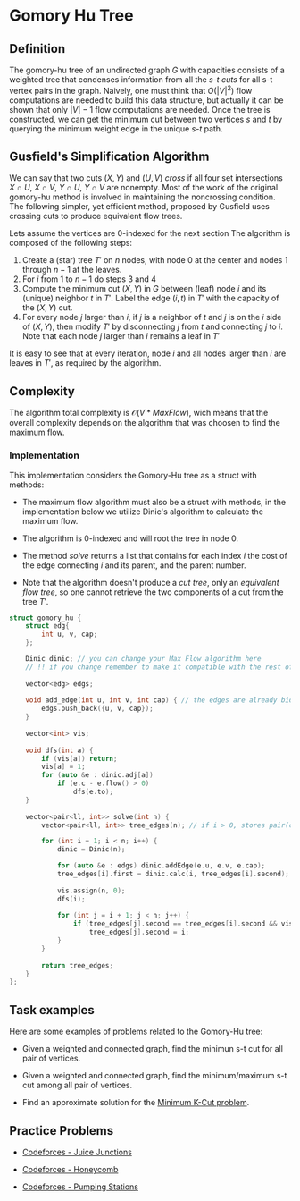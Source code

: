 # Gomory Hu Tree

## Definition

The gomory-hu tree of an undirected graph $G$ with capacities consists of a weighted tree that condenses information from all the *s-t cuts* for all s-t vertex pairs in the graph. Naively, one must think that $O(|V|^2)$ flow computations are needed to build this data structure, but actually it can be shown that only $|V| - 1$ flow computations are needed. Once the tree is constructed, we can get the minimum cut between two vertices *s* and *t* by querying the minimum weight edge in the unique *s-t* path.

## Gusfield's Simplification Algorithm

We can say that two cuts $(X, Y)$ and $(U, V)$ *cross* if all four set intersections $X \cap U$, $X \cap V$, $Y \cap U$, $Y \cap V$ are nonempty. Most of the work of the original gomory-hu method is involved in maintaining the noncrossing condition. The following simpler, yet efficient method, proposed by Gusfield uses crossing cuts to produce equivalent flow trees.

Lets assume the vertices are 0-indexed for the next section
The algorithm is composed of the following steps:

1. Create a (star) tree $T'$ on $n$ nodes, with node 0 at the center and nodes 1 through $n - 1$ at the leaves.
2. For $i$ from 1 to $n - 1$ do steps 3 and 4
3. Compute the minimum cut $(X, Y)$ in $G$ between (leaf) node $i$ and its (unique) neighbor $t$ in $T'$. Label the edge $(i, t)$ in $T'$ with the capacity of the $(X, Y)$ cut.
4. For every node $j$ larger than $i$, if $j$ is a neighbor of $t$ and $j$ is on the $i$ side of $(X, Y)$, then modify $T'$ by disconnecting $j$ from $t$ and connecting $j$ to $i$. Note that each node $j$ larger than $i$ remains a leaf in $T'$

It is easy to see that at every iteration, node $i$ and all nodes larger than $i$ are leaves in $T'$, as required by the algorithm.

## Complexity

The algorithm total complexity is $\mathcal{O}(V*MaxFlow)$, wich means that the overall complexity depends on the algorithm that was choosen to find the maximum flow.

### Implementation
This implementation considers the Gomory-Hu tree as a struct with methods:

- The maximum flow algorithm must also be a struct with methods, in the implementation below we utilize Dinic's algorithm to calculate the maximum flow.

- The algorithm is 0-indexed and will root the tree in node 0.

- The method *solve* returns a list that contains for each index $i$ the cost of the edge connecting $i$ and its parent, and the parent number.

- Note that the algorithm doesn't produce a *cut tree*, only an *equivalent flow tree*, so one cannot retrieve the two components of a cut from the tree $T'$.

```{.cpp file=gomoryhu}
struct gomory_hu {
	struct edg{
		int u, v, cap;
	};

	Dinic dinic; // you can change your Max Flow algorithm here
	// !! if you change remember to make it compatible with the rest of the code !!
 
	vector<edg> edgs;
 
	void add_edge(int u, int v, int cap) { // the edges are already bidirectional
		edgs.push_back({u, v, cap});
	}
 
	vector<int> vis;
 
	void dfs(int a) {
		if (vis[a]) return;
		vis[a] = 1;
		for (auto &e : dinic.adj[a])
			if (e.c - e.flow() > 0)
				dfs(e.to);
	}
 
	vector<pair<ll, int>> solve(int n) {					   
		vector<pair<ll, int>> tree_edges(n); // if i > 0, stores pair(cost, parent).

		for (int i = 1; i < n; i++) {
			dinic = Dinic(n);

			for (auto &e : edgs) dinic.addEdge(e.u, e.v, e.cap);
			tree_edges[i].first = dinic.calc(i, tree_edges[i].second);
			
			vis.assign(n, 0);
			dfs(i);
 
			for (int j = i + 1; j < n; j++) {
				if (tree_edges[j].second == tree_edges[i].second && vis[j])
					tree_edges[j].second = i;
			}
		}
 
		return tree_edges;
	}
};
```

## Task examples

Here are some examples of problems related to the Gomory-Hu tree:

- Given a weighted and connected graph, find the minimun s-t cut for all pair of vertices.

- Given a weighted and connected graph, find the minimum/maximum s-t cut among all pair of vertices.

- Find an approximate solution for the [Minimum K-Cut problem](https://en.wikipedia.org/wiki/Minimum_k-cut).

## Practice Problems

- [Codeforces - Juice Junctions](https://codeforces.com/gym/101480/attachments)

- [Codeforces - Honeycomb](https://codeforces.com/gym/103652/problem/D)

- [Codeforces - Pumping Stations](https://codeforces.com/contest/343/problem/E)
